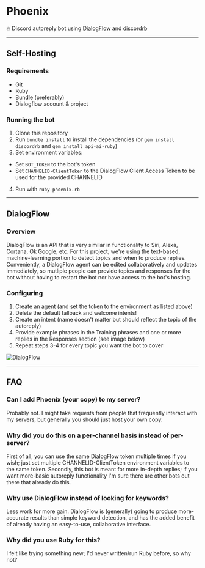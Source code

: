 # Phoenix
🔥 Discord autoreply bot using [DialogFlow](https://dialogflow.com/) and [discordrb](https://github.com/meew0/discordrb)

---

## Self-Hosting

### Requirements
* Git
* Ruby
* Bundle (preferably)
* Dialogflow account & project

### Running the bot
1. Clone this repository
2. Run `bundle install` to install the dependencies (or `gem install discordrb` and `gem install api-ai-ruby`)
3. Set environment variables:
  * Set `BOT_TOKEN` to the bot's token
  * Set `CHANNELID-ClientToken` to the DialogFlow Client Access Token to be used for the provided CHANNELID 
4. Run with `ruby phoenix.rb`

---

## DialogFlow

### Overview
DialogFlow is an API that is very similar in functionality to Siri, Alexa, Cortana, Ok Google, etc. For this project, we're using the text-based, machine-learning portion to detect topics and when to produce replies. Conveniently, a DialogFlow agent can be edited collaboratively and updates immediately, so mutliple people can provide topics and responses for the bot without having to restart the bot nor have access to the bot's hosting.

### Configuring
1. Create an agent (and set the token to the environment as listed above)
2. Delete the default fallback and welcome intents!
3. Create an intent (name doesn't matter but should reflect the topic of the autoreply)
4. Provide example phrases in the Training phrases and one or more replies in the Responses section (see image below)
5. Repeat steps 3-4 for every topic you want the bot to cover

![DialogFlow](https://i.imgur.com/i6bQhsk.png)

---

## FAQ

### Can I add Phoenix (your copy) to my server?
Probably not. I might take requests from people that frequently interact with my servers, but generally you should just host your own copy.

### Why did you do this on a per-channel basis instead of per-server?
First of all, you can use the same DialogFlow token multiple times if you wish; just set multiple CHANNELID-ClientToken environment variables to the same token. Secondly, this bot is meant for more in-depth replies; if you want more-basic autoreply functionality I'm sure there are other bots out there that already do this.

### Why use DialogFlow instead of looking for keywords?
Less work for more gain. DialogFlow is (generally) going to produce more-accurate results than simple keyword detection, and has the added benefit of already having an easy-to-use, collaborative interface.

### Why did you use Ruby for this?
I felt like trying something new; I'd never written/run Ruby before, so why not?